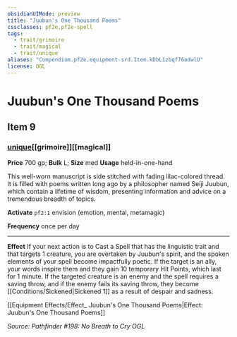 ```yaml
---
obsidianUIMode: preview
title: "Juubun's One Thousand Poems"
cssclasses: pf2e,pf2e-spell
tags:
  - trait/grimoire
  - trait/magical
  - trait/unique
aliases: "Compendium.pf2e.equipment-srd.Item.kDbL1zbqf76odwlU"
license: OGL
---
```

# Juubun's One Thousand Poems
## Item 9
### [unique](unique.md "Unique Rarity Trait")[[grimoire]][[magical]]


**Price** 700 gp; 
**Bulk** L; **Size** med
**Usage** held-in-one-hand

This well-worn manuscript is side stitched with fading lilac-colored thread. It is filled with poems written long ago by a philosopher named Seiji Juubun, which contain a lifetime of wisdom, presenting information and advice on a tremendous breadth of topics.

**Activate** `pf2:1` envision (emotion, mental, metamagic)

**Frequency** once per day

* * *

**Effect** If your next action is to Cast a Spell that has the linguistic trait and that targets 1 creature, you are overtaken by Juubun's spirit, and the spoken elements of your spell become impactfully poetic. If the target is an ally, your words inspire them and they gain 10 temporary Hit Points, which last for 1 minute. If the targeted creature is an enemy and the spell requires a saving throw, and if the enemy fails its saving throw, they become [[Conditions/Sickened|Sickened 1]] as a result of despair and sadness.

[[Equipment Effects/Effect_ Juubun's One Thousand Poems|Effect: Juubun's One Thousand Poems]]

*Source: Pathfinder #198: No Breath to Cry*
*OGL*